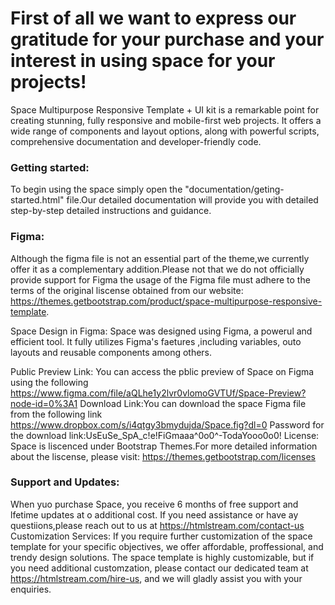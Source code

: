# First of all we want to express our gratitude for your purchase and your interest in using space for your projects! #
Space Multipurpose Responsive Template + UI kit is a remarkable point for creating stunning, fully responsive and mobile-first web projects. It offers a wide range of components and layout options, along with powerful scripts, comprehensive documentation and developer-friendly code.


### Getting started: ###
To begin using the space simply open the "documentation/geting-started.html" file.Our detailed documentation will provide you with detailed step-by-step detailed instructions and guidance.


### Figma: ###
Although the figma file is not an essential part of the theme,we currently offer it as a complementary addition.Please not that we do not officially provide support for Figma the usage of the Figma file must adhere to the terms of the original liscense obtained from our website:
https://themes.getbootstrap.com/product/space-multipurpose-responsive-template.


Space Design in Figma: Space was designed using Figma, a powerul and efficient tool. It fully utilizes Figma's faetures ,including variables, outo layouts and reusable components among others.

Public Preview Link: You can access the pblic preview of Space on Figma using the following 
https://www.figma.com/file/aQLhe1y2lvr0vlomoGVTUf/Space-Preview?node-id=0%3A1
Download Link:You can download the space Figma file from the following link
https://www.dropbox.com/s/i4qtgy3bmydujda/Space.fig?dl=0
Password for the download link:UsEuSe_SpA_c!e!FiGmaaa^0o0^-TodaYooo0o0!
License: Space is liscenced under Bootstrap Themes.For more detailed information about the liscense, please visit: https://themes.getbootstrap.com/licenses


### Support and Updates: ###
When yuo purchase Space, you receive 6 months of free support and lfetime updates at o additional cost. If you need assistance or have ay questiions,please reach out to us at https://htmlstream.com/contact-us
Customization Services: If you require further customization of the space template for your specific objectives, we offer affordable, proffessional, and trendy design solutions. The space template is highly customizable, but if you need additional customzation, please contact our dedicated team at https://htmlstream.com/hire-us, and we will gladly assist you with your enquiries.